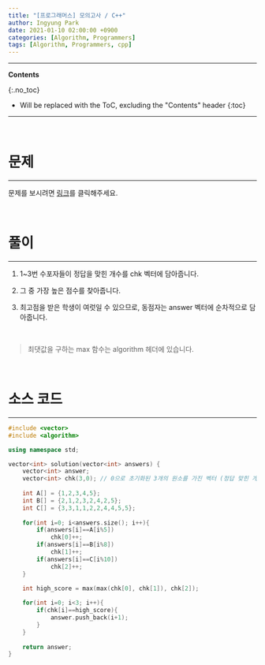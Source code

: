 ```yaml
---
title: "[프로그래머스] 모의고사 / C++"
author: Ingyung Park
date: 2021-01-10 02:00:00 +0900
categories: [Algorithm, Programmers]
tags: [Algorithm, Programmers, cpp]
---
```


---
**Contents**

{:.no_toc}

* Will be replaced with the ToC, excluding the "Contents" header
{:toc}
---

<br/>

# **문제**

---



문제를 보시려면 [링크](https://programmers.co.kr/learn/courses/30/lessons/42840)를 클릭해주세요. 

<br/>

# **풀이**

---

1. 1~3번 수포자들이 정답을 맞힌 개수를 chk 벡터에 담아줍니다.

2. 그 중 가장 높은 점수를 찾아줍니다.

3. 최고점을 받은 학생이 여럿일 수 있으므로, 동점자는 answer 벡터에 순차적으로 담아줍니다. 

<br/>

> 최댓값을 구하는 max 함수는 algorithm 헤더에 있습니다.

<br/>

# **소스 코드**

---



```c++
#include <vector>
#include <algorithm>

using namespace std;

vector<int> solution(vector<int> answers) {
    vector<int> answer;
    vector<int> chk(3,0); // 0으로 초기화된 3개의 원소를 가진 벡터 (정답 맞힌 개수)
    
    int A[] = {1,2,3,4,5};
    int B[] = {2,1,2,3,2,4,2,5};
    int C[] = {3,3,1,1,2,2,4,4,5,5};
    
    for(int i=0; i<answers.size(); i++){
        if(answers[i]==A[i%5])
            chk[0]++;
        if(answers[i]==B[i%8])
            chk[1]++;
        if(answers[i]==C[i%10])
            chk[2]++;
    }
    
    int high_score = max(max(chk[0], chk[1]), chk[2]);

    for(int i=0; i<3; i++){
        if(chk[i]==high_score){
            answer.push_back(i+1);
        }
    }
    
    return answer;
}
```

<br/>

<br/>